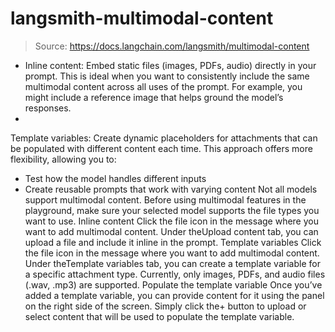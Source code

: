 # langsmith-multimodal-content

> Source: https://docs.langchain.com/langsmith/multimodal-content

- Inline content: Embed static files (images, PDFs, audio) directly in your prompt. This is ideal when you want to consistently include the same multimodal content across all uses of the prompt. For example, you might include a reference image that helps ground the model’s responses.
-
Template variables: Create dynamic placeholders for attachments that can be populated with different content each time. This approach offers more flexibility, allowing you to:
- Test how the model handles different inputs
- Create reusable prompts that work with varying content
Not all models support multimodal content. Before using multimodal features in the playground, make sure your selected model supports the file types you want to use.
Inline content
Click the file icon in the message where you want to add multimodal content. Under theUpload content
tab, you can upload a file and include it inline in the prompt.
Template variables
Click the file icon in the message where you want to add multimodal content. Under theTemplate variables
tab, you can create a template variable for a specific attachment type. Currently, only images, PDFs, and audio files (.wav, .mp3) are supported.
Populate the template variable
Once you’ve added a template variable, you can provide content for it using the panel on the right side of the screen. Simply click the+
button to upload or select content that will be used to populate the template variable.